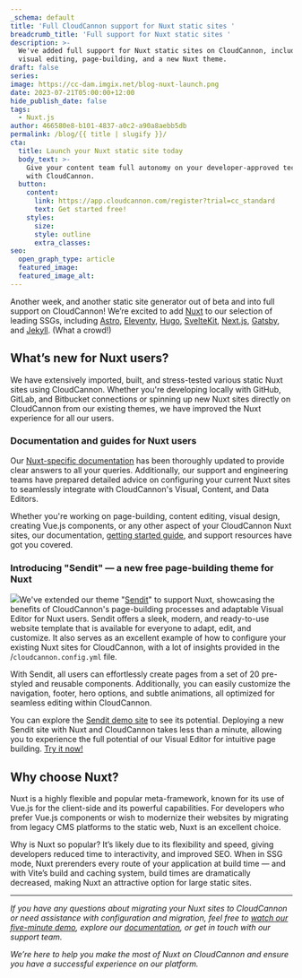 ```yaml
---
_schema: default
title: 'Full CloudCannon support for Nuxt static sites '
breadcrumb_title: 'Full support for Nuxt static sites '
description: >-
  We've added full support for Nuxt static sites on CloudCannon, including
  visual editing, page-building, and a new Nuxt theme.
draft: false
series:
image: https://cc-dam.imgix.net/blog-nuxt-launch.png
date: 2023-07-21T05:00:00+12:00
hide_publish_date: false
tags:
  - Nuxt.js
author: 466580e8-b101-4837-a0c2-a90a8aebb5db
permalink: /blog/{{ title | slugify }}/
cta:
  title: Launch your Nuxt static site today
  body_text: >-
    Give your content team full autonomy on your developer-approved tech stack
    with CloudCannon.
  button:
    content:
      link: https://app.cloudcannon.com/register?trial=cc_standard
      text: Get started free!
    styles:
      size:
      style: outline
      extra_classes:
seo:
  open_graph_type: article
  featured_image:
  featured_image_alt:
---
```

Another week, and another static site generator out of beta and into full support on CloudCannon! We’re excited to add <a target="_blank" rel="noopener" href="/nuxt-cms/">Nuxt</a> to our selection of leading SSGs, including <a target="_blank" rel="noopener" href="/astro-cms/">Astro</a>, <a target="_blank" rel="noopener" href="/eleventy-cms/">Eleventy</a>, <a target="_blank" rel="noopener" href="/hugo-cms/">Hugo</a>, <a target="_blank" rel="noopener" href="/sveltekit-cms/">SvelteKit</a>, <a target="_blank" rel="noopener" href="/nextjs-cms/">Next.js</a>, <a target="_blank" rel="noopener" href="/gatsby-cms/">Gatsby</a>, and <a target="_blank" rel="noopener" href="/jekyll-cms/">Jekyll</a>. (What a crowd!)

## What’s new for Nuxt users?

We have extensively imported, built, and stress-tested various static Nuxt sites using CloudCannon. Whether you're developing locally with GitHub, GitLab, and Bitbucket connections or spinning up new Nuxt sites directly on CloudCannon from our existing themes, we have improved the Nuxt experience for all our users.

### Documentation and guides for Nuxt users

Our <a target="_blank" rel="noopener" href="https://cloudcannon.com/documentation/">Nuxt-specific documentation</a> has been thoroughly updated to provide clear answers to all your queries. Additionally, our support and engineering teams have prepared detailed advice on configuring your current Nuxt sites to seamlessly integrate with CloudCannon's Visual, Content, and Data Editors.

Whether you're working on page-building, content editing, visual design, creating Vue.js components, or any other aspect of your CloudCannon Nuxt sites, our documentation, <a target="_blank" rel="noopener" href="https://cloudcannon.com/documentation/guides/nuxtjs-starter-guide/">getting started guide</a>, and support resources have got you covered.

### Introducing "Sendit" — a new free page-building theme for Nuxt

![](https://cc-dam.imgix.net/blog/blog-next-launch-sendit.jpg)We've extended our theme "<a target="_blank" rel="noopener" href="https://cloudcannon.com/templates/sendit/">Sendit</a>" to support Nuxt, showcasing the benefits of CloudCannon's page-building processes and adaptable Visual Editor for Nuxt users. Sendit offers a sleek, modern, and ready-to-use website template that is available for everyone to adapt, edit, and customize. It also serves as an excellent example of how to configure your existing Nuxt sites for CloudCannon, with a lot of insights provided in the /`cloudcannon.config.yml` file.

With Sendit, all users can effortlessly create pages from a set of 20 pre-styled and reusable components. Additionally, you can easily customize the navigation, footer, hero options, and subtle animations, all optimized for seamless editing within CloudCannon.

You can explore the <a target="_blank" rel="noopener" href="https://fleek-onion.cloudvent.net/">Sendit demo site</a> to see its potential. Deploying a new Sendit site with Nuxt and CloudCannon takes less than a minute, allowing you to experience the full potential of our Visual Editor for intuitive page building. <a target="_blank" rel="noopener" href="https://app.cloudcannon.com/#sites/connect/github/cloudcannon/sendit-nuxtjs-template">Try it now!</a>

## Why choose Nuxt?

Nuxt is a highly flexible and popular meta-framework, known for its use of Vue.js for the client-side and its powerful capabilities. For developers who prefer Vue.js components or wish to modernize their websites by migrating from legacy CMS platforms to the static web, Nuxt is an excellent choice.

Why is Nuxt so popular? It’s likely due to its flexibility and speed, giving developers reduced time to interactivity, and improved SEO. When in SSG mode, Nuxt prerenders every route of your application at build time — and with Vite’s build and caching system, build times are dramatically decreased, making Nuxt an attractive option for large static sites.

---

*If you have any questions about migrating your Nuxt sites to CloudCannon or need assistance with configuration and migration, feel free to <a target="_blank" rel="noopener" href="https://cloudcannon.com/book-a-demo/">watch our five-minute demo</a>, explore our <a target="_blank" rel="noopener" href="https://cloudcannon.com/documentation/">documentation</a>, or get in touch with our support team.*

*We’re here to help you make the most of Nuxt on CloudCannon and ensure you have a successful experience on our platform.*